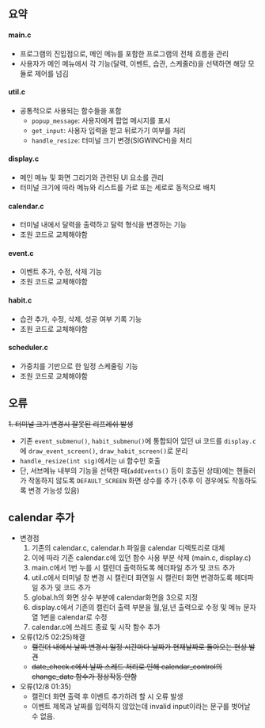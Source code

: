 ## 요약

#### **main.c**

- 프로그램의 진입점으로, 메인 메뉴를 포함한 프로그램의 전체 흐름을 관리
- 사용자가 메인 메뉴에서 각 기능(달력, 이벤트, 습관, 스케줄러)을 선택하면 해당 모듈로 제어를 넘김

#### **util.c**

- 공통적으로 사용되는 함수들을 포함
  - `popup_message`: 사용자에게 팝업 메시지를 표시
  - `get_input`: 사용자 입력을 받고 뒤로가기 여부를 처리
  - `handle_resize`: 터미널 크기 변경(SIGWINCH)을 처리

#### **display.c**

- 메인 메뉴 및 화면 그리기와 관련된 UI 요소를 관리
- 터미널 크기에 따라 메뉴와 리스트를 가로 또는 세로로 동적으로 배치

#### **calendar.c**

- 터미널 내에서 달력을 출력하고 달력 형식을 변경하는 기능
- 조원 코드로 교체해야함

#### **event.c**

- 이벤트 추가, 수정, 삭제 기능
- 조원 코드로 교체해야함

#### **habit.c**

- 습관 추가, 수정, 삭제, 성공 여부 기록 기능
- 조원 코드로 교체해야함

#### **scheduler.c**

- 가중치를 기반으로 한 일정 스케줄링 기능
- 조원 코드로 교체해야함



## 오류

~~1. 터미널 크기 변경시 잘못된 리프레쉬 발생~~
- 기존 ```event_submenu()```, ```habit_submenu()```에 통합되어 있던 ui 코드를 ```display.c```에 ```draw_event_screen()```, ```draw_habit_screen()```로 분리
- ```handle_resize(int sig)```에서는 ui 함수만 호출
- 단, 서브메뉴 내부의 기능을 선택한 때(```addEvents()``` 등이 호출된 상태)에는 핸들러가 작동하지 않도록 ```DEFAULT_SCREEN``` 화면 상수를 추가 (추후 이 경우에도 작동하도록 변경 가능성 있음)

## calendar 추가
- 변경점
  1. 기존의 calendar.c, calendar.h 파일을 calendar 디렉토리로 대체
  2. 이에 따라 기존 calendar.c에 있던 함수 사용 부분 삭제 (main.c, display.c)
  3. main.c에서 1번 누를 시 캘린더 출력하도록 헤더파일 추가 및 코드 추가
  4. util.c에서 터미널 창 변경 시 캘린더 화면일 시 캘린터 화면 변경하도록 헤더파일 추가 및 코드 추가
  5. global.h의 화면 상수 부분에 calendar화면을 3으로 지정
  6. display.c에서 기존의 캘린더 출력 부분을 월,일,년 출력으로 수정 및 메뉴 문자열 1번을 calendar로 수정
  7. calendar.c에 쓰레드 종료 및 시작 함수 추가
- 오류(12/5 02:25)해결
  - ~~캘린더 내에서 날짜 변경시 일정 시간마다 날짜가 현재날짜로 돌아오는 현상 발견~~
  - ~~date_check.c에서 날짜 스레드 처리로 인해 calendar_control의 change_date 함수가 정상작동 안함~~
- 오류(12/8 01:35)
  - 캘린더 화면 출력 후 이벤트 추가하려 할 시 오류 발생
  - 이벤트 제목과 날짜를 입력하지 않았는데 invalid input이라는 문구를 벗어날 수 없음.
